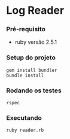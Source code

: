 # Log Reader

### Pré-requisito

- ruby versão 2.5.1

### Setup do projeto

```
gem install bundler
bundle install
```

### Rodando os testes

```
rspec
```

### Executando

```
ruby reader.rb
```


